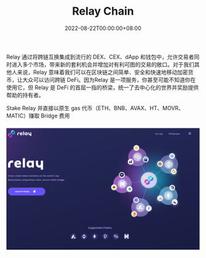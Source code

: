 ﻿---
title: "Relay Chain"
description: "使用 Relay 快速、安全的链桥在世界顶级区块链上进行跨链代币传输"
date: 2022-08-22T00:00:00+08:00
lastmod: 2022-08-22T00:00:00+08:00
draft: false
authors: ["浮尘"]
featuredImage: "relay-chain.png"
tags: ["DeFi","Relay Chain"]
categories: ["nfts"]
nfts: ["DeFi"]
blockchain: ""
website: "https://www.relaychain.com/"
twitter: "https://twitter.com/relay_chain"
discord: "https://discord.gg/relaychain-botb"
telegram: "https://t.me/relaychaincommunity"
github: "https://github.com/RelayChain"
youtube: "https://www.youtube.com/channel/UC8q_XLKQtI-x5PUa4Rg3RrQ"
twitch: ""
facebook: ""
instagram: ""
reddit: "https://www.reddit.com/r/RelayChain/"
medium: ""
steam: ""
gitbook: ""
googleplay: ""
appstore: ""
status: "Live"
weight: 
lightgallery: true
toc: true
pinned: false
recommend: false
recommend1: false
---
Relay 通过将跨链互换集成到流行的 DEX、CEX、dApp 和钱包中，允许交易者同时进入多个市场，带来新的套利机会并增加对有利可图的交易的敞口。对于我们其他人来说，Relay 意味着我们可以在区块链之间简单、安全和快速地移动加密货币，让大众可以访问跨链 DeFi。因为Relay 是一项服务，你甚至可能不知道你在使用它，但 Relay 是 DeFi 的首屈一指的桥梁，统一了去中心化的世界并奖励提供帮助的持有者。

Stake Relay 并直接以原生 gas 代币（ETH、BNB、AVAX、HT、MOVR、MATIC）赚取 Bridge 费用

![98798765456](98798765456.png)